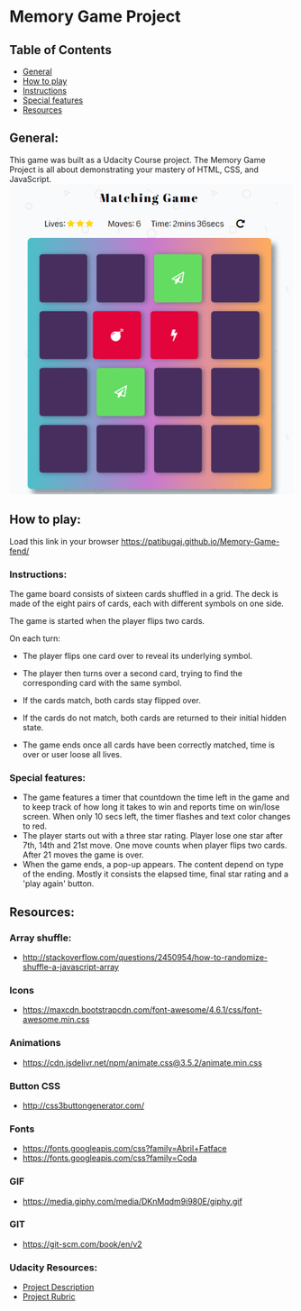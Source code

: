 # Memory Game Project

## Table of Contents

* [General](#general)
* [How to play](#how-to-play)
* [Instructions](#instructions)
* [Special features](#special-features)
* [Resources](#resources)

## General:

This game was built as a Udacity Course project. The Memory Game Project is all about demonstrating your mastery of HTML, CSS, and JavaScript.
![Game Screen](img/screen.png "screen")

## How to play:

Load this link in your browser https://patibugaj.github.io/Memory-Game-fend/

### Instructions:

The game board consists of sixteen cards shuffled in a grid. The deck is made of the eight pairs of cards, each with different symbols on one side.

The game is started when the player flips two cards.

On each turn:

- The player flips one card over to reveal its underlying symbol.
- The player then turns over a second card, trying to find the corresponding card with the same symbol.
- If the cards match, both cards stay flipped over.
- If the cards do not match, both cards are returned to their initial hidden state.

- The game ends once all cards have been correctly matched, time is over or user loose all lives.

### Special features:

- The game features a timer that countdown the time left in the game and to keep track of how long it takes to win and reports time on win/lose screen. When only 10 secs left, the timer flashes and text color changes to red.
- The player starts out with a three star rating. Player lose one star after 7th, 14th and 21st move. One move counts when player flips two cards. After 21 moves the game is over.
- When the game ends, a pop-up appears. The content depend on type of the ending. Mostly it consists the elapsed time, final star rating and a 'play again' button.

## Resources:

### Array shuffle:

- <http://stackoverflow.com/questions/2450954/how-to-randomize-shuffle-a-javascript-array>

### Icons

- <https://maxcdn.bootstrapcdn.com/font-awesome/4.6.1/css/font-awesome.min.css>

### Animations

- <https://cdn.jsdelivr.net/npm/animate.css@3.5.2/animate.min.css>

### Button CSS

- <http://css3buttongenerator.com/>

### Fonts

- <https://fonts.googleapis.com/css?family=Abril+Fatface>
- <https://fonts.googleapis.com/css?family=Coda>

### GIF

- <https://media.giphy.com/media/DKnMqdm9i980E/giphy.gif>

### GIT

- <https://git-scm.com/book/en/v2>

### Udacity Resources:

- [Project Description](https://classroom.udacity.com/nanodegrees/nd016beta/parts/45080fba-9129-4bd9-869f-548be080accf/modules/677caa06-55d6-444e-a853-08627c5516a7/lessons/4227cbf4-f6ce-4798-a7e5-b1ce3b9e7c33/concepts/0a38769e-8e23-4e3f-9482-d8d1aa80fbb6)
- [Project Rubric](https://review.udacity.com/#!/rubrics/591/view)

